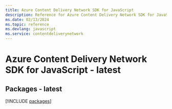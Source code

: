 ```yaml
---
title: Azure Content Delivery Network SDK for JavaScript
description: Reference for Azure Content Delivery Network SDK for JavaScript
ms.date: 02/13/2024
ms.topic: reference
ms.devlang: javascript
ms.service: contentdeliverynetwork
---
```

# Azure Content Delivery Network SDK for JavaScript - latest
## Packages - latest
[!INCLUDE [packages](content-delivery-network-index.md)]